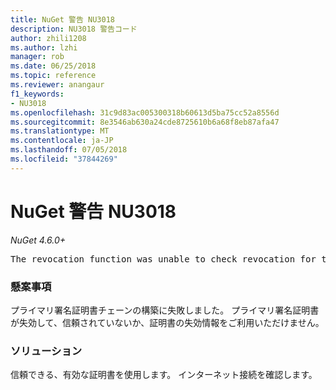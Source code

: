 ```yaml
---
title: NuGet 警告 NU3018
description: NU3018 警告コード
author: zhili1208
ms.author: lzhi
manager: rob
ms.date: 06/25/2018
ms.topic: reference
ms.reviewer: anangaur
f1_keywords:
- NU3018
ms.openlocfilehash: 31c9d83ac005300318b60613d5ba75cc52a8556d
ms.sourcegitcommit: 8e3546ab630a24cde8725610b6a68f8eb87afa47
ms.translationtype: MT
ms.contentlocale: ja-JP
ms.lasthandoff: 07/05/2018
ms.locfileid: "37844269"
---
```

# <a name="nuget-warning-nu3018"></a>NuGet 警告 NU3018

*NuGet 4.6.0+*

<pre>The revocation function was unable to check revocation for the certificate.</pre>

### <a name="issue"></a>懸案事項
プライマリ署名証明書チェーンの構築に失敗しました。 プライマリ署名証明書が失効して、信頼されていないか、証明書の失効情報をご利用いただけません。

### <a name="solution"></a>ソリューション
信頼できる、有効な証明書を使用します。 インターネット接続を確認します。
